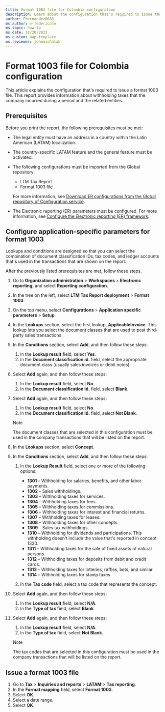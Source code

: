 ```yaml
---
title: Format 1003 file for Colombia configuration
description: Learn about the configuration that's required to issue the format 1003 file for Colombia, including an outline on configuring application-specific parameters.
author: Fhernandez0088
ms.author: v-federicohe
ms.topic: how-to
ms.date: 11/20/2023 
ms.custom: bap-template
ms.reviewer: johnmichalak
---
```


# Format 1003 file for Colombia configuration

This article explains the configuration that's required to issue a format 1003 file. This report provides information about withholding taxes that the company incurred during a period and the related entities.

## Prerequisites

Before you print the report, the following prerequisites must be met:

- The legal entity must have an address in a country within the Latin American (LATAM) localization.
- The country-specific LATAM feature and the general feature must be activated.
- The following configurations must be imported from the Global repository:

    - LTM Tax Report
    - Format 1003 file

    For more information, see [Download ER configurations from the Global repository of Configuration service](../../../fin-ops-core/dev-itpro/analytics/er-download-configurations-global-repo.md).

- The Electronic reporting (ER) parameters must be configured. For more information, see [Configure the Electronic reporting (ER) framework](../../../fin-ops-core/dev-itpro/analytics/electronic-reporting-er-configure-parameters.md).

## Configure application-specific parameters for format 1003

Lookups and conditions are designed so that you can select the combination of document classification IDs, tax codes, and ledger accounts that's used in the transactions that are shown on the report.

After the previously listed prerequisites are met, follow these steps.

1. Go to **Organization administration** \> **Workspaces** \> **Electronic reporting**, and select **Reporting configuration**.
2. In the tree on the left, select **LTM Tax Report deployment** \> **Format 1003**.
3. On the top menu, select **Configurations** \> **Application specific parameters** \> **Setup**.
4. In the **Lookups** section, select the first lookup, **ApplicableInvoice**. This lookup lets you select the document classes that are used to post third-party sales transactions.
5. In the **Conditions** section, select **Add**, and then follow these steps:

    1. In the **Lookup result** field, select **Yes**.
    2. In the **Document classification id.** field, select the appropriate document class (usually sales invoices or debit notes).

6. Select **Add** again, and then follow these steps:

    1. In the **Lookup result** field, select **No**.
    2. In the **Document classification id.** field, select **Blank**.

7. Select **Add** again, and then follow these steps:

    1. In the **Lookup result** field, select **No**.
    2. In the **Document classification id.** field, select **Not Blank**.

    > [!NOTE]
    > The document classes that are selected in this configuration must be used in the company transactions that will be listed on the report.

8. In the **Lookups** section, select **Concept**.
9. In the **Conditions** section, select **Add**, and then follow these steps:

    1. In the **Lookup Result** field, select one or more of the following options:

        - **1301** – Withholding for salaries, benefits, and other labor payments.
        - **1302** – Sales withholdings.
        - **1303** – Withholding taxes for services.
        - **1304** – Withholding taxes for fees.
        - **1305** – Withholding taxes for commissions.
        - **1306** – Withholding taxes for interest and financial returns.
        - **1307** – Withholding taxes for leases.
        - **1308** – Withholding taxes for other concepts.
        - **1309** – Sales tax withholdings.
        - **1310** – Withholding for dividends and participations. This withholding doesn't include the value that's reported in concept 1320.
        - **1311** – Withholding taxes for the sale of fixed assets of natural persons.
        - **1312** – Withholding taxes for deposits from debit and credit cards.
        - **1313** – Withholding taxes for lotteries, raffles, bets, and similar.
        - **1314** – Withholding taxes for stamp taxes.

    2. In the **Tax code** field, select a tax code that represents the concept.

10. Select **Add** again, and then follow these steps:

    1. In the **Lookup result** field, select **N/A**.
    2. In the **Type of tax** field, select **Blank**.

11. Select **Add** again, and then follow these steps:

    1. In the **Lookup result** field, select **N/A**.
    2. In the **Type of tax** field, select **Not Blank**.

    > [!NOTE]
    > The tax codes that are selected in this configuration must be used in the company transactions that will be listed on the report.

## Issue a format 1003 file

1. Go to **Tax** \> **Inquiries and reports** \> **LATAM** \> **Tax reporting**.
2. In the **Format mapping** field, select **Format 1003**.
3. Select **OK**.
4. Select a date range.
5. Select **OK**.
